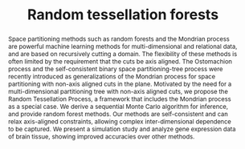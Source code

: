 ---
layout: paper

title: "Random tessellation forests"

citation: "
Shufei Ge, Shijia Wang, Yee Whye Teh, Liangliang Wang,Lloyd Elliott
**Random tessellation forests.**
In Advances in Neural Information Processing Systems 32, pages 9571–9581.
Curran Associates, Inc.,
2019
"

link: http://papers.nips.cc/paper/9153-random-tessellation-forests

abstract: "
Space partitioning methods such as random forests and the Mondrian process are
powerful machine learning methods for multi-dimensional and relational data, 
and are based on recursively cutting a domain. The flexibility of these methods
is often limited by the requirement that the cuts be axis aligned. The 
Ostomachion process and the self-consistent binary space partitioning-tree 
process were recently introduced as generalizations of the Mondrian process for
space partitioning with non-axis aligned cuts in the plane. Motivated by the 
need for a multi-dimensional partitioning tree with non-axis aligned cuts, we
propose the Random Tessellation Process, a framework that includes the Mondrian
process as a special case. We derive a sequential Monte Carlo algorithm for 
inference, and provide random forest methods. Our methods are self-consistent 
and can relax axis-aligned constraints, allowing complex inter-dimensional 
dependence to be captured. We present a simulation study and analyze gene 
expression data of brain tissue, showing improved accuracies over other 
methods.
"
---